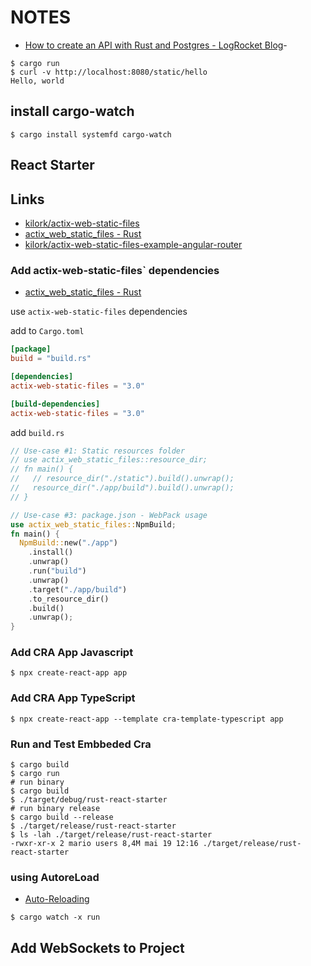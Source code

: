 # NOTES

- [How to create an API with Rust and Postgres - LogRocket Blog](https://blog.logrocket.com/create-a-backend-api-with-rust-and-postgres/)- 

```shell
$ cargo run
$ curl -v http://localhost:8080/static/hello
Hello, world
```

## install cargo-watch

```shell
$ cargo install systemfd cargo-watch
```

## React Starter

## Links

- [kilork/actix-web-static-files](https://github.com/kilork/actix-web-static-files)
- [actix_web_static_files - Rust](https://docs.rs/actix-web-static-files/3.0.5/actix_web_static_files/index.html?search=#use-case-3-packagejson---webpack-usage)
- [kilork/actix-web-static-files-example-angular-router](https://github.com/kilork/actix-web-static-files-example-angular-router)

### Add actix-web-static-files` dependencies

- [actix_web_static_files - Rust](https://docs.rs/actix-web-static-files/3.0.5/actix_web_static_files/index.html#actix-web-static-files-as-resources-support)

use `actix-web-static-files` dependencies

add to `Cargo.toml`

```toml
[package]
build = "build.rs"

[dependencies]
actix-web-static-files = "3.0"

[build-dependencies]
actix-web-static-files = "3.0"
```

add `build.rs`

```rust
// Use-case #1: Static resources folder
// use actix_web_static_files::resource_dir;
// fn main() {
//   // resource_dir("./static").build().unwrap();
//   resource_dir("./app/build").build().unwrap();
// }

// Use-case #3: package.json - WebPack usage
use actix_web_static_files::NpmBuild;
fn main() {
  NpmBuild::new("./app")
    .install()
    .unwrap()
    .run("build")
    .unwrap()
    .target("./app/build")
    .to_resource_dir()
    .build()
    .unwrap();
}
```

### Add CRA App Javascript

```shell
$ npx create-react-app app
```

### Add CRA App TypeScript

```shell
$ npx create-react-app --template cra-template-typescript app
```

### Run and Test Embbeded Cra

```shell
$ cargo build
$ cargo run
# run binary
$ cargo build
$ ./target/debug/rust-react-starter
# run binary release
$ cargo build --release
$ ./target/release/rust-react-starter
$ ls -lah ./target/release/rust-react-starter 
-rwxr-xr-x 2 mario users 8,4M mai 19 12:16 ./target/release/rust-react-starter
```

### using AutoreLoad

- [Auto-Reloading](https://actix.rs/docs/autoreload/)

```shell
$ cargo watch -x run
```

## Add WebSockets to Project



